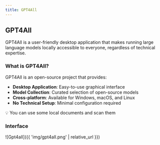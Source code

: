 ```yaml
---
title: GPT4All
---
```


## GPT4All

GPT4All is a user-friendly desktop application that makes running large language models locally accessible to everyone, regardless of technical expertise.

### What is GPT4All?

GPT4All is an open-source project that provides:
- **Desktop Application**: Easy-to-use graphical interface
- **Model Collection**: Curated selection of open-source models
- **Cross-platform**: Available for Windows, macOS, and Linux
- **No Technical Setup**: Minimal configuration required

:bulb: You can use some local documents and scan them 
 

### Interface

![Gpt4all]({{ 'img/gpt4all.png' | relative_url }})